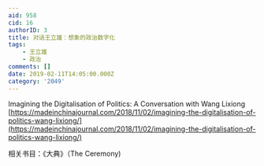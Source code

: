 ```yaml
---
aid: 958
cid: 16
authorID: 3
title: 对话王立雄：想象的政治数字化
tags:
    - 王立雄
    - 政治
comments: []
date: 2019-02-11T14:05:00.000Z
category: '2049'
---
```


Imagining the Digitalisation of Politics: A Conversation with Wang Lixiong [https://madeinchinajournal.com/2018/11/02/imagining-the-digitalisation-of-politics-wang-lixiong/](https://madeinchinajournal.com/2018/11/02/imagining-the-digitalisation-of-politics-wang-lixiong/)

相关书目：《大典》（The Ceremony)
